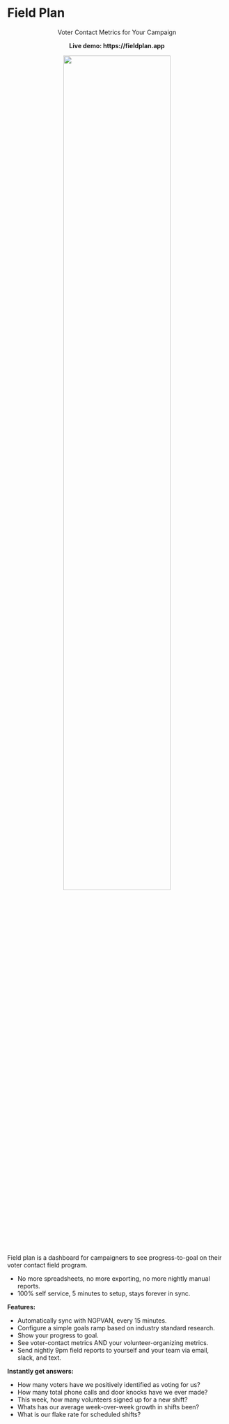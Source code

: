 # Field Plan

<p  align="center">Voter Contact Metrics for Your Campaign</p>

<p  align="center"><b>Live demo: https://fieldplan.app</b></p>

<p  align="center"><a href="https://fieldplan.app"><img src="https://github.com/zachblume/fieldplan/raw/main/public/img/screenshot2.png" width="70%" align="center" /></a></p>

Field plan is a dashboard for campaigners to see progress-to-goal on their voter contact field program.

- No more spreadsheets, no more exporting, no more nightly manual reports.
- 100% self service, 5 minutes to setup, stays forever in sync.

**Features:**

- Automatically sync with NGPVAN, every 15 minutes.
- Configure a simple goals ramp based on industry standard research.
- Show your progress to goal.
- See voter-contact metrics AND your volunteer-organizing metrics.
- Send nightly 9pm field reports to yourself and your team via email, slack, and text.

**Instantly get answers:**

- How many voters have we positively identified as voting for us?
- How many total phone calls and door knocks have we ever made?
- This week, how many volunteers signed up for a new shift?
- Whats has our average week-over-week growth in shifts been?
- What is our flake rate for scheduled shifts?
